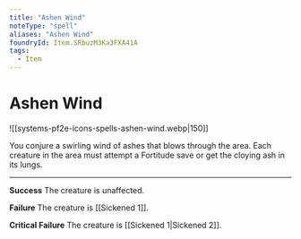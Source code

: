 ```yaml
---
title: "Ashen Wind"
noteType: "spell"
aliases: "Ashen Wind"
foundryId: Item.SRbuzM3Ka3FXA41A
tags:
  - Item
---
```


# Ashen Wind
![[systems-pf2e-icons-spells-ashen-wind.webp|150]]

You conjure a swirling wind of ashes that blows through the area. Each creature in the area must attempt a Fortitude save or get the cloying ash in its lungs.

* * *

**Success** The creature is unaffected.

**Failure** The creature is [[Sickened 1]].

**Critical Failure** The creature is [[Sickened 1|Sickened 2]].
